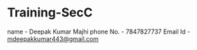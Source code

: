 # Training-SecC
name - Deepak Kumar Majhi
phone No. - 7847827737
Email Id - mdeepakkumar443@gmail.com